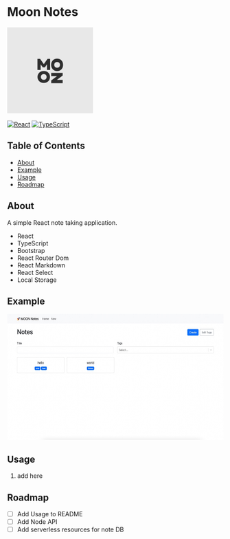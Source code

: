 # Moon Notes

<img src="hero.png" alt="Logo" width="200" height="200">

[![React](https://img.shields.io/badge/react-16.14.0-blue.svg)](https://reactjs.org/)
[![TypeScript](https://img.shields.io/badge/typescript-4.2.4-blue.svg)](https://www.typescriptlang.org/)

## Table of Contents

- [About](#about)
- [Example](#example)
- [Usage](#usage)
- [Roadmap](#usage)

## About

A simple React note taking application.

- React
- TypeScript
- Bootstrap
- React Router Dom
- React Markdown
- React Select
- Local Storage

## Example

<img src="example.jpg" alt="Logo" width="600" height="293">

## Usage

1. add here

## Roadmap

- [ ] Add Usage to README
- [ ] Add Node API
- [ ] Add serverless resources for note DB
